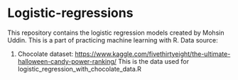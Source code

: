 # Logistic-regressions

This repository contains the logistic regression models created by Mohsin Uddin. 
This is a part of practicing machine learning with R. 
Data source:
  1. Chocolate dataset: https://www.kaggle.com/fivethirtyeight/the-ultimate-halloween-candy-power-ranking/
  This is the data used for logistic_regression_with_chocolate_data.R 
